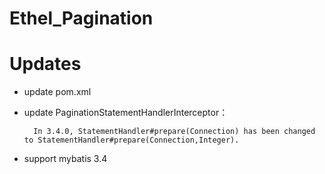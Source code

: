 # Ethel_Pagination
#  Updates #
- update pom.xml
- update PaginationStatementHandlerInterceptor：

		In 3.4.0, StatementHandler#prepare(Connection) has been changed to StatementHandler#prepare(Connection,Integer).

- support mybatis 3.4



